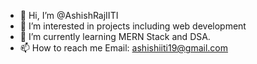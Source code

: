 - 👋 Hi, I’m @AshishRajIITI
- 👀 I’m interested in projects including web development
- 🌱 I’m currently learning MERN Stack and DSA.
- 📫 How to reach me Email: ashishiiti19@gmail.com

<!---
AshishRajIITI/AshishRajIITI is a ✨ special ✨ repository because its `README.md` (this file) appears on your GitHub profile.
You can click the Preview link to take a look at your changes.
--->
